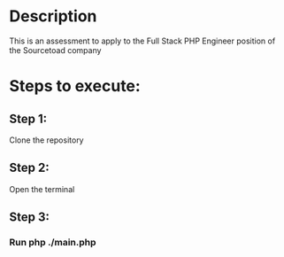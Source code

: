 # Description
This is an assessment to apply to the Full Stack PHP Engineer position of the Sourcetoad company

# Steps to execute:

## Step 1: 
Clone the repository

## Step 2: 
Open the terminal

## Step 3: 
### Run php ./main.php